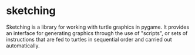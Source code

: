 # sketching

Sketching is a library for working with turtle graphics in pygame. It provides an interface for generating graphics through the use of "scripts", or sets of instructions that are fed to turtles in sequential order and carried out automatically.
